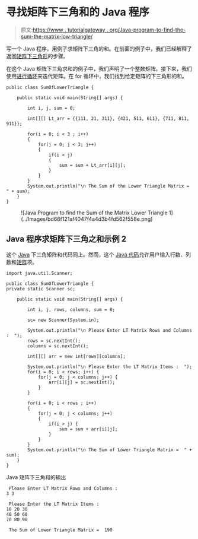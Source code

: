 # 寻找矩阵下三角和的 Java 程序

> 原文:[https://www . tutorialgateway . org/Java-program-to-find-the-sum-the-matrix-low-triangle/](https://www.tutorialgateway.org/java-program-to-find-the-sum-of-the-matrix-lower-triangle/)

写一个 Java 程序，用例子求矩阵下三角的和。在前面的例子中，我们已经解释了返回[矩阵下三角形](https://www.tutorialgateway.org/java-program-to-display-matrix-lower-triangle/)的步骤。

在这个 Java 矩阵下三角求和的例子中，我们声明了一个整数矩阵。接下来，我们使用[进行循环](https://www.tutorialgateway.org/java-for-loop/)来迭代矩阵。在 for 循环中，我们找到给定矩阵的下三角形的和。

```
public class SumOfLowerTriangle {

	public static void main(String[] args) {

		int i, j, sum = 0;

		int[][] Lt_arr = {{111, 21, 311}, {421, 511, 611}, {711, 811, 911}};

		for(i = 0; i < 3 ; i++)
		{
			for(j = 0; j < 3; j++)
			{
				if(i > j) 
				{
					sum = sum + Lt_arr[i][j];
				}
			}
		}
		System.out.println("\n The Sum of the Lower Triangle Matrix =  " + sum);
	}
}
```

<figure class="wp-block-image size-large">![Java Program to find the Sum of the Matrix Lower Triangle 1](../Images/bd68f121af4047f4a4d3b4fd562f558e.png)</figure>

## Java 程序求矩阵下三角之和示例 2

这个 [Java](https://www.tutorialgateway.org/java-tutorial/) 下三角矩阵和代码同上。然而，这个 [Java 代码](https://www.tutorialgateway.org/learn-java-programs/)允许用户输入行数、列数和[矩阵](https://www.tutorialgateway.org/two-dimensional-array-in-java/)项。

```
import java.util.Scanner;

public class SumOfLowerTriangle {
private static Scanner sc;

	public static void main(String[] args) {

		int i, j, rows, columns, sum = 0;

		sc= new Scanner(System.in);

		System.out.println("\n Please Enter LT Matrix Rows and Columns :  ");
		rows = sc.nextInt();
		columns = sc.nextInt();

		int[][] arr = new int[rows][columns];

		System.out.println("\n Please Enter the LT Matrix Items :  ");
		for(i = 0; i < rows; i++) {
			for(j = 0; j < columns; j++) {
				arr[i][j] = sc.nextInt();
			}		
		}

		for(i = 0; i < rows ; i++)
		{
			for(j = 0; j < columns; j++)
			{
				if(i > j) {
					sum = sum + arr[i][j];
				}
			}
		}
		System.out.println("\n The Sum of Lower Triangle Matrix =  " + sum);
	}
}
```

Java 矩阵下三角和的输出

```
 Please Enter LT Matrix Rows and Columns :  
3 3

 Please Enter the LT Matrix Items :  
10 20 30
40 50 60
70 80 90

 The Sum of Lower Triangle Matrix =  190
```
